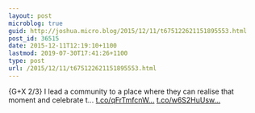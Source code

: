 ```yaml
---
layout: post
microblog: true
guid: http://joshua.micro.blog/2015/12/11/t675122621151895553.html
post_id: 36515
date: 2015-12-11T12:19:10+1100
lastmod: 2019-07-30T17:41:26+1100
type: post
url: /2015/12/11/t675122621151895553.html
---
```

{G+X 2/3} I lead a community to a place where they can realise that moment and celebrate t… [t.co/qFrTmfcnW...](https://t.co/qFrTmfcnWK) [t.co/w6S2HuUsw...](https://t.co/w6S2HuUswm)

